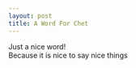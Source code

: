 ```yaml
---
layout: post
title: A Word For Chet
---
```


Just a nice word!  
Because it is nice to say nice things
